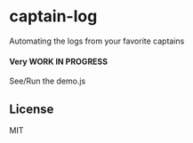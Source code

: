 # captain-log
Automating the logs from your favorite captains

#### Very WORK IN PROGRESS

See/Run the demo.js

## License

MIT
